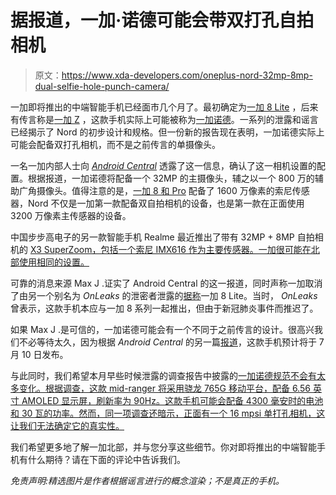 # 据报道，一加·诺德可能会带双打孔自拍相机

> 原文：<https://www.xda-developers.com/oneplus-nord-32mp-8mp-dual-selfie-hole-punch-camera/>

一加即将推出的中端智能手机已经面市几个月了。最初确定为[一加 8 Lite](https://www.xda-developers.com/oneplus-8-lite-leaked-renders-mid-range-phone/) ，后来有传言称是[一加 Z](https://www.xda-developers.com/oneplus-z-x-oneplus-8-lite/) ，这款手机实际上可能被称为[一加诺德](https://www.xda-developers.com/oneplus-8-lite-oneplus-z-nord-name/)。一系列的泄露和谣言已经揭示了 Nord 的初步设计和规格。但一份新的报告现在表明，一加诺德实际上可能会配备双打孔相机，而不是之前传言的单摄像头。

一名一加内部人士向 [*Android Central*](https://www.androidcentral.com/exclusive-oneplus-nord-dual-32mp-8mp-front-cameras) 透露了这一信息，确认了这一相机设置的配置。根据报道，一加诺德将配备一个 32MP 的主摄像头，辅之以一个 800 万的辅助广角摄像头。值得注意的是，[一加 8 和 Pro](https://www.xda-developers.com/oneplus-8-pro-bullets-wireless-z-launch-india/) 配备了 1600 万像素的索尼传感器，Nord 不仅是一加第一款配备双自拍相机的设备，也是第一款在正面使用 3200 万像素主传感器的设备。

中国步步高电子的另一款智能手机 Realme 最近推出了带有 32MP + 8MP 自拍相机的 [X3 SuperZoom，包括一个索尼 IMX616 作为主要传感器。一加很可能在北部使用相同的设置。](https://www.xda-developers.com/realme-x3-superzoom-flagship-killer-buds-q-in-ear-tws-india-snapdragon-855-120hz/)

可靠的消息来源 Max J .证实了 Android Central 的这一报道，同时声称一加取消了由另一个别名为 *OnLeaks* 的泄密者泄露的[据称](https://www.91mobiles.com/hub/oneplus-8-lite-renders-design-punch-hole-display-camera/)一加 8 Lite。当时， *OnLeaks* 曾表示，这款手机本应与一加 8 系列一起推出，但由于新冠肺炎事件而推迟了。

如果 Max J .是可信的，一加诺德可能会有一个不同于之前传言的设计。很高兴我们不必等待太久，因为根据 *Android Central* 的另一篇[报道](https://www.androidcentral.com/oneplus-z-will-be-unveiled-july-10-india)，这款手机预计将于 7 月 10 日发布。

与此同时，我们希望本月早些时候泄露的调查报告中披露的[一加诺德规范不会有太多变化。根据调查，这款 mid-ranger 将采用骁龙 765G 移动平台，配备 6.56 英寸 AMOLED 显示屏，刷新率为 90Hz。这款手机可能会配备 4300 毫安时的电池和 30 瓦的功率。然而，同一项调查还暗示，正面有一个 16 mpsi 单打孔相机，这让我们无法确定它的真实性。](https://www.xda-developers.com/oneplus-z-specs-indian-pricing-survey-leak-snapdragon-765-5g-64mp-triple-camera/)

我们希望更多地了解一加北部，并与您分享这些细节。你对即将推出的中端智能手机有什么期待？请在下面的评论中告诉我们。

*免责声明:精选图片是作者根据谣言进行的概念渲染；不是真正的手机。*